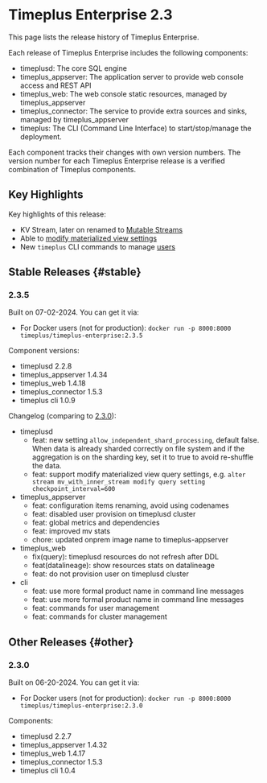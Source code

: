 # Timeplus Enterprise 2.3

This page lists the release history of Timeplus Enterprise.

Each release of Timeplus Enterprise includes the following components:

- timeplusd: The core SQL engine
- timeplus_appserver: The application server to provide web console access and REST API
- timeplus_web: The web console static resources, managed by timeplus_appserver
- timeplus_connector: The service to provide extra sources and sinks, managed by timeplus_appserver
- timeplus: The CLI (Command Line Interface) to start/stop/manage the deployment.

Each component tracks their changes with own version numbers. The version number for each Timeplus Enterprise release is a verified combination of Timeplus components.

## Key Highlights

Key highlights of this release:

- KV Stream, later on renamed to [Mutable Streams](/mutable-stream)
- Able to [modify materialized view settings](/sql-alter-stream)
- New `timeplus` CLI commands to manage [users](/cli-user)

## Stable Releases {#stable}

### 2.3.5

Built on 07-02-2024. You can get it via:

- For Docker users (not for production): `docker run -p 8000:8000 timeplus/timeplus-enterprise:2.3.5`

Component versions:

- timeplusd 2.2.8
- timeplus_appserver 1.4.34
- timeplus_web 1.4.18
- timeplus_connector 1.5.3
- timeplus cli 1.0.9

Changelog (comparing to [2.3.0](#230)):

- timeplusd
  - feat: new setting `allow_independent_shard_processing`, default false. When data is already sharded correctly on file system and if the aggregation is on the sharding key, set it to true to avoid re-shuffle the data.
  - feat: support modify materialized view query settings, e.g. `alter stream mv_with_inner_stream modify query setting checkpoint_interval=600`
- timeplus_appserver
  - feat: configuration items renaming, avoid using codenames
  - feat: disabled user provision on timeplusd cluster
  - feat: global metrics and dependencies
  - feat: improved mv stats
  - chore: updated onprem image name to timeplus-appserver
- timeplus_web
  - fix(query): timeplusd resources do not refresh after DDL
  - feat(datalineage): show resources stats on datalineage
  - feat: do not provision user on timeplusd cluster
- cli
  - feat: use more formal product name in command line messages
  - feat: use more formal product name in command line messages
  - feat: commands for user management
  - feat: commands for cluster management

## Other Releases {#other}

### 2.3.0

Built on 06-20-2024. You can get it via:

- For Docker users (not for production): `docker run -p 8000:8000 timeplus/timeplus-enterprise:2.3.0`

Components:

- timeplusd 2.2.7
- timeplus_appserver 1.4.32
- timeplus_web 1.4.17
- timeplus_connector 1.5.3
- timeplus cli 1.0.4
